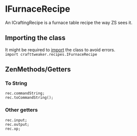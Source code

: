 # IFurnaceRecipe
An ICraftingRecipe is a furnace table recipe the way ZS sees it.  


## Importing the class
It might be required to [import](/AdvancedFunctions/Import/) the class to avoid errors.  
`import crafttweaker.recipes.IFurnaceRecipe`


## ZenMethods/Getters
### To String
```
rec.commandString;
rec.toCommandString();
```

### Other getters
```
rec.input;
rec.output;
rec.xp;
```
